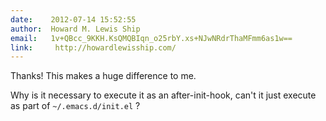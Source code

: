 ```yaml
---
date:    2012-07-14 15:52:55
author:  Howard M. Lewis Ship
email:   1v+QBcc_9KKH.KsQMQBIqn_o25rbY.xs+NJwNRdrThaMFmm6as1w==
link:     http://howardlewisship.com/
---
```


Thanks!  This makes a huge difference to me.

Why is it necessary to execute it as an after-init-hook, can't it just
execute as part of `~/.emacs.d/init.el` ?
